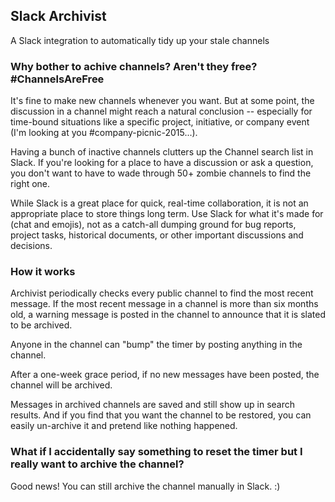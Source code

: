## Slack Archivist

A Slack integration to automatically tidy up your stale channels

### Why bother to achive channels? Aren't they free? #ChannelsAreFree

It's fine to make new channels whenever you want. But at some point, the discussion in a channel might reach a natural conclusion -- especially for time-bound situations like a specific project, initiative, or company event (I'm looking at you #company-picnic-2015...).

Having a bunch of inactive channels clutters up the Channel search list in Slack. If you're looking for a place to have a discussion or ask a question, you don't want to have to wade through 50+ zombie channels to find the right one.

While Slack is a great place for quick, real-time collaboration, it is not an appropriate place to store things long term. Use Slack for what it's made for (chat and emojis), not as a catch-all dumping ground for bug reports, project tasks, historical documents, or other important discussions and decisions.

### How it works

Archivist periodically checks every public channel to find the most recent message. If the most recent message in a channel is more than six months old, a warning message is posted in the channel to announce that it is slated to be archived.

Anyone in the channel can "bump" the timer by posting anything in the channel.

After a one-week grace period, if no new messages have been posted, the channel will be archived.

Messages in archived channels are saved and still show up in search results. And if you find that you want the channel to be restored, you can easily un-archive it and pretend like nothing happened.

### What if I accidentally say something to reset the timer but I really want to archive the channel?

Good news! You can still archive the channel manually in Slack. :)
